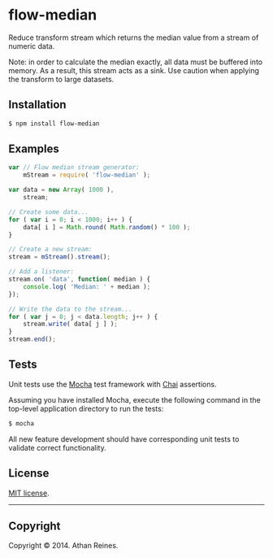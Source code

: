 flow-median
===========

Reduce transform stream which returns the median value from a stream of numeric data.

Note: in order to calculate the median exactly, all data must be buffered into memory. As a result, this stream acts as a sink. Use caution when applying the transform to large datasets.


## Installation

``` bash
$ npm install flow-median
```


## Examples

``` javascript
var // Flow median stream generator:
	mStream = require( 'flow-median' );

var data = new Array( 1000 ),
	stream;

// Create some data...
for ( var i = 0; i < 1000; i++ ) {
	data[ i ] = Math.round( Math.random() * 100 );
}

// Create a new stream:
stream = mStream().stream();

// Add a listener:
stream.on( 'data', function( median ) {
	console.log( 'Median: ' + median );
});

// Write the data to the stream...
for ( var j = 0; j < data.length; j++ ) {
	stream.write( data[ j ] );
}
stream.end();
```

## Tests

Unit tests use the [Mocha](http://visionmedia.github.io/mocha) test framework with [Chai](http://chaijs.com) assertions.

Assuming you have installed Mocha, execute the following command in the top-level application directory to run the tests:

``` bash
$ mocha
```

All new feature development should have corresponding unit tests to validate correct functionality.


## License

[MIT license](http://opensource.org/licenses/MIT). 


---
## Copyright

Copyright &copy; 2014. Athan Reines.

